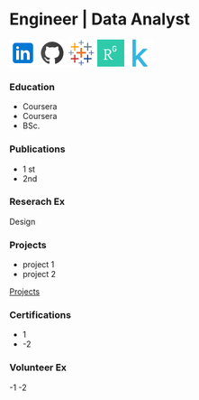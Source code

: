 # Engineer |  Data Analyst

[![Logo](/assets/icons/in48.png)](https://www.linkedin.com/in/mustahsin-farhan-chowdhury/)    [![Logo](/assets/icons/gh48.png)](https://github.com/mustahsin1)    [![Logo](/assets/icons/tb48.png)](https://public.tableau.com/app/profile/mustahsin.farhan/vizzes)
[![Logo](/assets/icons/rgg48.png)](https://www.researchgate.net/profile/Md-Mustahsin-Chowdhury)    [![Logo](/assets/icons/kg48.png)](https://www.kaggle.com/mustahsinfarhan)    
### Education
- Coursera
- Coursera
- BSc.


### Publications
- 1 st
- 2nd

### Reserach Ex
Design

### Projects
- project 1
- project 2

[Projects](/navigation/projects/project_page.md)

### Certifications
- 1
- -2

### Volunteer Ex
-1
-2

